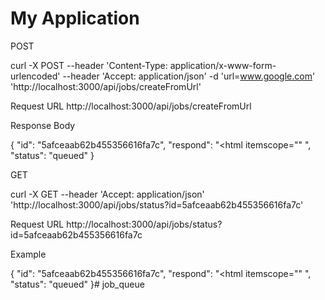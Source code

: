 # My Application

POST

curl -X POST --header 'Content-Type: application/x-www-form-urlencoded' --header 'Accept: application/json' -d 'url=www.google.com' 'http://localhost:3000/api/jobs/createFromUrl'

Request URL
http://localhost:3000/api/jobs/createFromUrl

Response Body

{
  "id": "5afceaab62b455356616fa7c",
  "respond": "<!doctype html><html itemscope=\"\" </script></div></body></html>",
  "status": "queued"
}

GET

curl -X GET --header 'Accept: application/json' 'http://localhost:3000/api/jobs/status?id=5afceaab62b455356616fa7c'

Request URL
http://localhost:3000/api/jobs/status?id=5afceaab62b455356616fa7c


Example

{
  "id": "5afceaab62b455356616fa7c",
  "respond": "<!doctype html><html itemscope=\"\" </script></div></body></html>",
  "status": "queued"
}# job_queue
